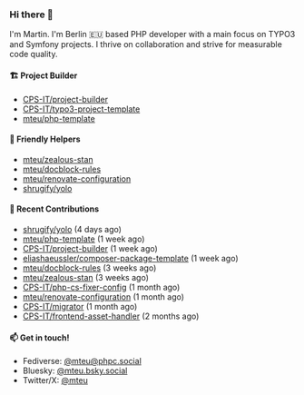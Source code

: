 ### Hi there 👋

I'm Martin. I'm Berlin 🇪🇺 based PHP developer with a main focus on TYPO3 and Symfony projects. I thrive on
collaboration and strive for measurable code quality.

#### 🏗️ Project Builder

- [CPS-IT/project-builder](https://github.com/CPS-IT/project-builder)
- [CPS-IT/typo3-project-template](https://github.com/CPS-IT/typo3-project-template)
- [mteu/php-template](https://github.com/mteu/php-template)

#### 🚜 Friendly Helpers

- [mteu/zealous-stan](https://github.com/mteu/zealous-stan)
- [mteu/docblock-rules](https://github.com/mteu/docblock-rules)
- [mteu/renovate-configuration](https://github.com/mteu/renovate-configuration)
- [shrugify/yolo](https://github.com/shrugify/yolo)

#### 👷 Recent Contributions


- [shrugify/yolo](https://github.com/shrugify/yolo) (4 days ago)
- [mteu/php-template](https://github.com/mteu/php-template) (1 week ago)
- [CPS-IT/project-builder](https://github.com/CPS-IT/project-builder) (1 week ago)
- [eliashaeussler/composer-package-template](https://github.com/eliashaeussler/composer-package-template) (1 week ago)
- [mteu/docblock-rules](https://github.com/mteu/docblock-rules) (3 weeks ago)
- [mteu/zealous-stan](https://github.com/mteu/zealous-stan) (3 weeks ago)
- [CPS-IT/php-cs-fixer-config](https://github.com/CPS-IT/php-cs-fixer-config) (1 month ago)
- [mteu/renovate-configuration](https://github.com/mteu/renovate-configuration) (1 month ago)
- [CPS-IT/migrator](https://github.com/CPS-IT/migrator) (1 month ago)
- [CPS-IT/frontend-asset-handler](https://github.com/CPS-IT/frontend-asset-handler) (2 months ago)

#### 📫 Get in touch!

- Fediverse: [@mteu@phpc.social](https://phpc.social/@mteu)
- Bluesky: [@mteu.bsky.social](https://bsky.app/profile/mteu.bsky.social)
- Twitter/X: [@mteu](https://x.com/mteu)
